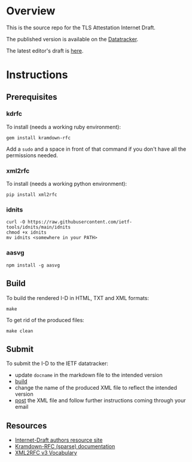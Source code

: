 # Overview

This is the source repo for the TLS Attestation Internet Draft.

The published version is available on the [Datatracker](https://datatracker.ietf.org/doc/draft-fossati-tls-attestation/).

The latest editor's draft is [here](https://tls-attestation.github.io/draft-tls-attestation/draft-fossati-tls-attestation.html).

# Instructions

## Prerequisites

### kdrfc

To install (needs a working ruby environment):

```shell
gem install kramdown-rfc
```

Add a `sudo` and a space in front of that command if you don't have all the
permissions needed.

### xml2rfc

To install (needs a working python environment):

```shell
pip install xml2rfc
```

### idnits

```
curl -O https://raw.githubusercontent.com/ietf-tools/idnits/main/idnits
chmod +x idnits
mv idnits <somewhere in your PATH>
```

### aasvg
```shell
npm install -g aasvg
```

## Build

To build the rendered I-D in HTML, TXT and XML formats:

```shell
make
```

To get rid of the produced files:

```shell
make clean
```

## Submit

To submit the I-D to the IETF datatracker:

* update `docname` in the markdown file to the intended version
* [build](#build)
* change the name of the produced XML file to reflect the intended version
* [post](https://datatracker.ietf.org/submit/) the XML file and follow further
  instructions coming through your email

## Resources

* [Internet-Draft authors resource site](https://authors.ietf.org)
* [Kramdown-RFC (sparse) documentation](https://github.com/cabo/kramdown-rfc#readme)
* [XML2RFC v3 Vocabulary](https://datatracker.ietf.org/doc/html/rfc7991)
